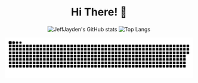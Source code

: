 <h1 align="center"> Hi There! 👋 </h1>

<p align="center">
    <img align="center" src="https://github-readme-stats.vercel.app/api?username=jeff-jayden&show_icons=true&theme=default" alt="JeffJayden's GitHub stats">
    <img align="center" src="https://github-readme-stats.vercel.app/api/top-langs/?username=jeff-jayden&layout=compact" alt="Top Langs">
</p>

![亮色](https://raw.githubusercontent.com/jeff-jayden/sank/output/github-contribution-grid-snake.svg)
